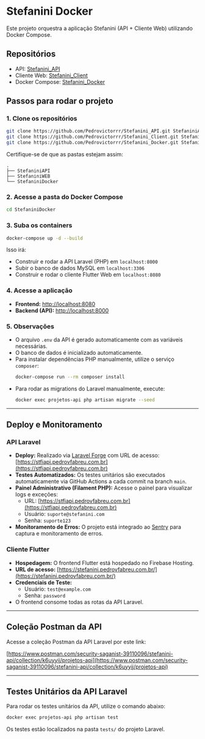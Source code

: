 # Stefanini Docker

Este projeto orquestra a aplicação Stefanini (API + Cliente Web) utilizando Docker Compose.

## Repositórios

- API: [Stefanini_API](https://github.com/Pedrovictorrr/Stefanini_API.git)
- Cliente Web: [Stefanini_Client](https://github.com/Pedrovictorrr/Stefanini_Client.git)
- Docker Compose: [Stefanini_Docker](https://github.com/Pedrovictorrr/Stefanini_Docker.git)

## Passos para rodar o projeto

### 1. Clone os repositórios

```bash
git clone https://github.com/Pedrovictorrr/Stefanini_API.git StefaniniAPI
git clone https://github.com/Pedrovictorrr/Stefanini_Client.git StefaniniWEB
git clone https://github.com/Pedrovictorrr/Stefanini_Docker.git StefaniniDocker
```

Certifique-se de que as pastas estejam assim:
```
.
├── StefaniniAPI
├── StefaniniWEB
└── StefaniniDocker
```

### 2. Acesse a pasta do Docker Compose

```bash
cd StefaniniDocker
```

### 3. Suba os containers

```bash
docker-compose up -d --build   
```

Isso irá:
- Construir e rodar a API Laravel (PHP) em `localhost:8000`
- Subir o banco de dados MySQL em `localhost:3306`
- Construir e rodar o cliente Flutter Web em `localhost:8080`

### 4. Acesse a aplicação

- **Frontend:** [http://localhost:8080](http://localhost:8080)
- **Backend (API):** [http://localhost:8000](http://localhost:8000)

### 5. Observações

- O arquivo `.env` da API é gerado automaticamente com as variáveis necessárias.
- O banco de dados é inicializado automaticamente.
- Para instalar dependências PHP manualmente, utilize o serviço `composer`:
  ```bash
  docker-compose run --rm composer install
  ```
- Para rodar as migrations do Laravel manualmente, execute:
  ```bash
  docker exec projetos-api php artisan migrate --seed
  ```

---

## Deploy e Monitoramento

### API Laravel

- **Deploy:** Realizado via [Laravel Forge](https://forge.laravel.com/) com URL de acesso: [https://stfiapi.pedrovfabreu.com.br](https://stfiapi.pedrovfabreu.com.br)
- **Testes Automatizados:** Os testes unitários são executados automaticamente via GitHub Actions a cada commit na branch `main`.
- **Painel Administrativo (Filament PHP):** Acesse o painel para visualizar logs e exceções:
  - URL: [https://stfiapi.pedrovfabreu.com.br](https://stfiapi.pedrovfabreu.com.br)
  - Usuário: `suporte@stefanini.com`
  - Senha: `suporte123`
- **Monitoramento de Erros:** O projeto está integrado ao [Sentry](https://sentry.io/) para captura e monitoramento de erros.

### Cliente Flutter

- **Hospedagem:** O frontend Flutter está hospedado no Firebase Hosting.
- **URL de acesso:** [https://stefanini.pedrovfabreu.com.br/](https://stefanini.pedrovfabreu.com.br/)
- **Credenciais de Teste:**
  - Usuário: `test@example.com`
  - Senha: `password`
- O frontend consome todas as rotas da API Laravel.

---

## Coleção Postman da API

Acesse a coleção Postman da API Laravel por este link:

[https://www.postman.com/security-saganist-39110096/stefanini-api/collection/k6uyyij/projetos-api](https://www.postman.com/security-saganist-39110096/stefanini-api/collection/k6uyyij/projetos-api)

---

## Testes Unitários da API Laravel

Para rodar os testes unitários da API, utilize o comando abaixo:

```bash
docker exec projetos-api php artisan test
```

Os testes estão localizados na pasta `tests/` do projeto Laravel.
